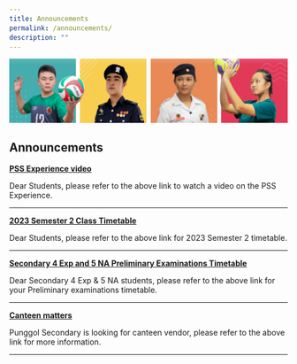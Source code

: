 ```yaml
---
title: Announcements
permalink: /announcements/
description: ""
---
```

![](/images/Our%20School/subbanner.jpg)

## Announcements


**[PSS Experience video](https://staging.d3louf41pupxe5.amplifyapp.com/our-school/school-identity/)**

Dear Students, please refer to the above link to watch a video on the PSS Experience.

--------------------------

**[2023 Semester 2 Class Timetable](https://punggolsec.moe.edu.sg/useful-links/for-students/timetable/)**

Dear Students, please refer to the above link for 2023 Semester 2 timetable.

--------------------------

**[Secondary 4 Exp and 5 NA Preliminary Examinations Timetable](https://punggolsec.moe.edu.sg/useful-links/for-students/assessment-matters/)**

Dear Secondary 4 Exp & 5 NA students, please refer to the above link for your Preliminary examinations timetable.

--------------------------

**[Canteen matters ](https://punggolsec.moe.edu.sg/useful-links/canteen-matters/)**

Punggol Secondary is looking for canteen vendor, please refer to the above link for more information.

--------------------------